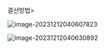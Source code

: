 결선방법>

![image-20231212040607823](./../../YUNSUNGWOONG.github.io/images/결선방법/image-20231212040607823-1702321572289-1.png)

![image-20231212040630892](./../../YUNSUNGWOONG.github.io/images/결선방법/image-20231212040630892.png)